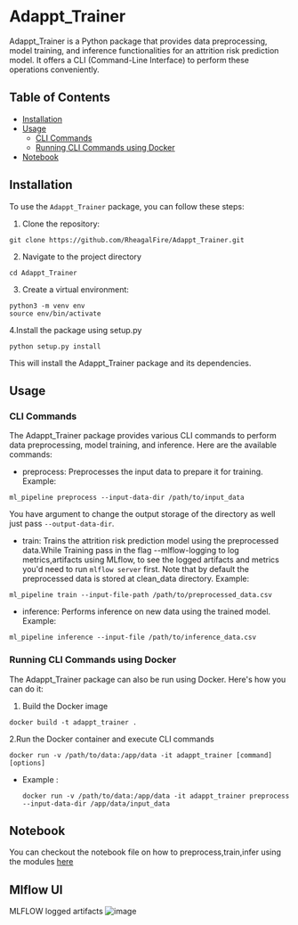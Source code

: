 # Adappt_Trainer

Adappt_Trainer is a Python package that provides data preprocessing, model training, and inference functionalities for an attrition risk prediction model. It offers a CLI (Command-Line Interface) to perform these operations conveniently.

## Table of Contents

- [Installation](#installation)
- [Usage](#usage)
  - [CLI Commands](#cli-commands)
  - [Running CLI Commands using Docker](#running-cli-commands-using-docker)
- [Notebook](#notebook)

## Installation

To use the `Adappt_Trainer` package, you can follow these steps:

1. Clone the repository:
```
git clone https://github.com/RheagalFire/Adappt_Trainer.git

```
2. Navigate to the project directory
```
cd Adappt_Trainer

```
3. Create a virtual environment:

```
python3 -m venv env
source env/bin/activate
```
4.Install the package using setup.py
```
python setup.py install

```
This will install the Adappt_Trainer package and its dependencies.

## Usage
### CLI Commands 
The Adappt_Trainer package provides various CLI commands to perform data preprocessing, model training, and inference. Here are the available commands:
- preprocess: Preprocesses the input data to prepare it for training. Example:
```
ml_pipeline preprocess --input-data-dir /path/to/input_data

```
  You have argument to change the output storage of the directory as well just pass `--output-data-dir`.
- train: Trains the attrition risk prediction model using the preprocessed data.While Training pass in the flag --mlflow-logging to log metrics,artifacts using MLflow, to see the logged artifacts and metrics you'd need to run `mlflow server` first. Note that by default the preprocessed data is stored at clean_data directory. Example:
```
ml_pipeline train --input-file-path /path/to/preprocessed_data.csv

```
- inference: Performs inference on new data using the trained model. Example:
```
ml_pipeline inference --input-file /path/to/inference_data.csv 

```
### Running CLI Commands using Docker
The Adappt_Trainer package can also be run using Docker. Here's how you can do it:

1. Build the Docker image
```
docker build -t adappt_trainer .

```
2.Run the Docker container and execute CLI commands
```
docker run -v /path/to/data:/app/data -it adappt_trainer [command] [options]

```
- Example : 
    ```
    docker run -v /path/to/data:/app/data -it adappt_trainer preprocess --input-data-dir /app/data/input_data

    ```
## Notebook
You can checkout the notebook file on how to preprocess,train,infer using the modules [here](notebooks/Running%20Modules.ipynb)  

## Mlflow UI
MLFLOW logged artifacts 
![image](https://github.com/RheagalFire/Adappt_Trainer/assets/60213893/6f46eb8a-e37b-4074-9bd3-1adb25e68c46)






